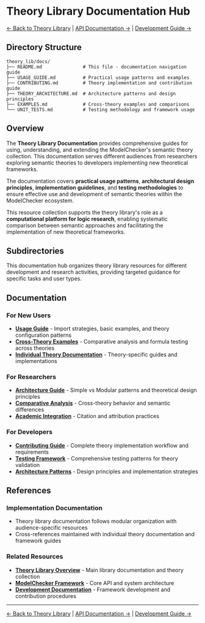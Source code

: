 # Theory Library Documentation Hub

[← Back to Theory Library](../README.md) | [API Documentation →](../../../README.md) | [Development Guide →](../../../../docs/DEVELOPMENT.md)

## Directory Structure
```
theory_lib/docs/
├── README.md               # This file - documentation navigation guide
├── USAGE_GUIDE.md          # Practical usage patterns and examples
├── CONTRIBUTING.md         # Theory implementation and contribution guide
├── THEORY_ARCHITECTURE.md  # Architecture patterns and design principles
├── EXAMPLES.md             # Cross-theory examples and comparisons
└── UNIT_TESTS.md           # Testing methodology and framework usage
```

## Overview

The **Theory Library Documentation** provides comprehensive guides for using, understanding, and extending the ModelChecker's semantic theory collection. This documentation serves different audiences from researchers exploring semantic theories to developers implementing new theoretical frameworks.

The documentation covers **practical usage patterns**, **architectural design principles**, **implementation guidelines**, and **testing methodologies** to ensure effective use and development of semantic theories within the ModelChecker ecosystem.

This resource collection supports the theory library's role as a **computational platform for logic research**, enabling systematic comparison between semantic approaches and facilitating the implementation of new theoretical frameworks.


## Subdirectories

This documentation hub organizes theory library resources for different development and research activities, providing targeted guidance for specific tasks and user types.

## Documentation

### For New Users
- **[Usage Guide](USAGE_GUIDE.md)** - Import strategies, basic examples, and theory configuration patterns
- **[Cross-Theory Examples](EXAMPLES.md)** - Comparative analysis and formula testing across theories
- **[Individual Theory Documentation](../logos/README.md)** - Theory-specific guides and implementations

### For Researchers
- **[Architecture Guide](THEORY_ARCHITECTURE.md)** - Simple vs Modular patterns and theoretical design principles
- **[Comparative Analysis](EXAMPLES.md)** - Cross-theory behavior and semantic differences
- **[Academic Integration](CONTRIBUTING.md#licensing-and-attribution)** - Citation and attribution practices

### For Developers
- **[Contributing Guide](CONTRIBUTING.md)** - Complete theory implementation workflow and requirements
- **[Testing Framework](UNIT_TESTS.md)** - Comprehensive testing patterns for theory validation
- **[Architecture Patterns](THEORY_ARCHITECTURE.md)** - Design principles and implementation strategies

## References

### Implementation Documentation
- Theory library documentation follows modular organization with audience-specific resources
- Cross-references maintained with individual theory documentation and framework guides

### Related Resources
- **[Theory Library Overview](../README.md)** - Main library documentation and theory collection
- **[ModelChecker Framework](../../../README.md)** - Core API and system architecture
- **[Development Documentation](../../../../docs/README.md)** - Framework development and contribution procedures

---

[← Back to Theory Library](../README.md) | [API Documentation →](../../../README.md) | [Development Guide →](../../../../docs/DEVELOPMENT.md)
